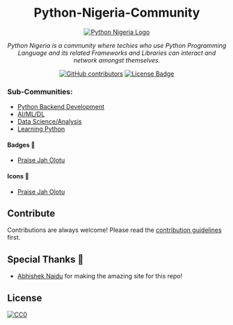 <h1 align="center">Python-Nigeria-Community</h1>
<div align="center">
    
<a href="https://chat.whatsapp.com/FdMQXagIUxKDni8fKU1cbs" >
    <img src="https://img.shields.io/badge/Python-Nigeria-Community?style=plastic&logo=whatsapp&logoColor=%2325D366&color=brightgreen" alt="Python Nigeria Logo"/> </a>
<br>

<i>Python Nigeria is a community where techies who use Python Programming Language and its related Frameworks and Libraries can interact and network amongst themselves.</i>

<a href="https://github.com/abhisheknaiidu/awesome-github-profile-readme/graphs/contributors"><img alt="GitHub contributors" src="https://img.shields.io/github/contributors/abhisheknaiidu/awesome-github-profile-readme?color=2b9348"></a>
<a href="https://github.com/abhisheknaiidu/awesome-github-profile-readme/blob/master/LICENSE"><img src="https://img.shields.io/github/license/abhisheknaiidu/awesome-github-profile-readme?color=2b9348" alt="License Badge"/></a>


</div>

### Sub-Communities:
  - [Python Backend Development](https://chat.whatsapp.com/FdMQXagIUxKDni8fKU1cbs)
  - [AI/ML/DL](https://chat.whatsapp.com/FdMQXagIUxKDni8fKU1cbs)
  - [Data Science/Analysis](https://chat.whatsapp.com/FdMQXagIUxKDni8fKU1cbs)
  - [Learning Python](https://chat.whatsapp.com/FdMQXagIUxKDni8fKU1cbs)
  
#### Badges 🎫
- [Praise Jah Olotu](https://github.com/praiseolotu/praiseolotu)


#### Icons 🎯
- [Praise Jah Olotu](https://github.com/praiseolotu/praiseolotu)
 

## Contribute

Contributions are always welcome!
Please read the [contribution guidelines](contributing.md) first.

## Special Thanks 🙇
- [Abhishek Naidu](https://abhisheknaidu.tech/)  for making the amazing site for this repo!

## License

[![CC0](https://licensebuttons.net/p/zero/1.0/88x31.png)](https://creativecommons.org/publicdomain/zero/1.0/)

